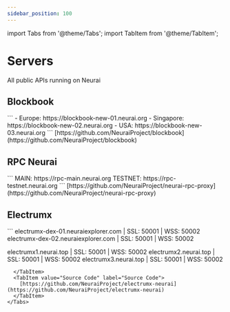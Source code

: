 ```yaml
---
sidebar_position: 100
---
```


import Tabs from '@theme/Tabs';
import TabItem from '@theme/TabItem';

# Servers

All public APIs running on Neurai

##  Blockbook

<Tabs>
  <TabItem value="Servers" label="Servers" default>
```
- Europe: https://blockbook-new-01.neurai.org
- Singapore: https://blockbook-new-02.neurai.org
- USA: https://blockbook-new-03.neurai.org
```
  </TabItem>
  <TabItem value="Source Code" label="Source Code">
    [https://github.com/NeuraiProject/blockbook](https://github.com/NeuraiProject/blockbook)
  </TabItem>
</Tabs>

## RPC Neurai

<Tabs>
  <TabItem value="Servers" label="Servers" default>
```
MAIN: https://rpc-main.neurai.org
TESTNET: https://rpc-testnet.neurai.org
```
  </TabItem>
  <TabItem value="Source Code" label="Source Code">
    [https://github.com/NeuraiProject/neurai-rpc-proxy](https://github.com/NeuraiProject/neurai-rpc-proxy)
  </TabItem>
</Tabs>




## Electrumx

<Tabs>
  <TabItem value="Servers" label="Servers" default>
```
electrumx-dex-01.neuraiexplorer.com | SSL: 50001 | WSS: 50002
electrumx-dex-02.neuraiexplorer.com | SSL: 50001 | WSS: 50002

electrumx1.neurai.top | SSL: 50001 | WSS: 50002
electrumx2.neurai.top | SSL: 50001 | WSS: 50002
electrumx3.neurai.top | SSL: 50001 | WSS: 50002
```
  </TabItem>
  <TabItem value="Source Code" label="Source Code">
    [https://github.com/NeuraiProject/electrumx-neurai](https://github.com/NeuraiProject/electrumx-neurai)
  </TabItem>
</Tabs>



